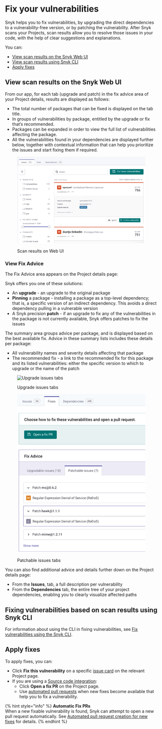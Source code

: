 # Fix your vulnerabilities

Snyk helps you to fix vulnerabilities, by upgrading the direct dependencies to a vulnerability-free version, or by patching the vulnerability. After Snyk scans your Projects, scan results allow you to resolve those issues in your code, with the help of clear suggestions and explanations.

You can:

* [View scan results on the Snyk Web UI](fix-your-vulnerabilities.md#view-scan-results-on-the-snyk-web-ui)
* [View scan results using Snyk CLI](fix-your-vulnerabilities.md#fixing-vulnerabilities-based-on-scan-results-using-snyk-cli)
* [Apply fixes](fix-your-vulnerabilities.md#apply-fixes)

## View scan results on the Snyk Web UI

From our app, for each tab (upgrade and patch) in the fix advice area of your Project details, results are displayed as follows:

* The total number of packages that can be fixed is displayed on the tab title.
* In groups of vulnerabilities by package, entitled by the upgrade or fix that’s recommended.
* Packages can be expanded in order to view the full list of vulnerabilities affecting the package.
* All the vulnerabilities found in your dependencies are displayed further below, together with contextual information that can help you prioritize the issues and start fixing them if required.

<figure><img src="../../../.gitbook/assets/Screenshot 2023-03-15 at 12.14.06.png" alt="Scan results on Web UI"><figcaption><p>Scan results on Web UI</p></figcaption></figure>

### View Fix Advice

The Fix Advice area appears on the Project details page:

Snyk offers you one of these solutions:

* An **upgrade** - an upgrade to the original package
* **Pinning** a package - installing a package as a top-level dependency; that is, a specific version of an indirect dependency. This avoids a direct dependency pulling in a vulnerable version
* A Snyk precision **patch** - if an upgrade to fix any of the vulnerabilities in the package is not currently available, Snyk offers patches to fix the issues

The summary area groups advice per package, and is displayed based on the best available fix. Advice in these summary lists includes these details per package:

* All vulnerability names and severity details affecting that package
* The recommended fix - a link to the recommended fix for this package and its listed vulnerabilities: either the specific version to which to upgrade or the name of the patch

<figure><img src="../../../.gitbook/assets/Screenshot 2021-10-12 at 14.08.13.png" alt="Upgrade issues tabs"><figcaption><p>Upgrade issues tabs</p></figcaption></figure>

<figure><img src="../../../.gitbook/assets/Screenshot 2021-10-12 at 14.10.00.png" alt="Patchable issues tabs"><figcaption><p>Patchable issues tabs</p></figcaption></figure>

You can also find additional advice and details further down on the Project details page:

* From the **Issues**, tab, a full description per vulnerability
* From the **Dependencies** tab, the entire tree of your project dependencies, enabling you to clearly visualize affected paths

## Fixing vulnerabilities based on scan results using Snyk CLI

For information about using the CLI in fixing vulnerabilities, see [Fix vulnerabilities using the Snyk CLI](../../../snyk-cli/scan-and-maintain-projects-using-the-cli/fix-vulnerabilities-using-the-snyk-cli.md).

## Apply fixes

To apply fixes, you can:

* Click **Fix this vulnerability** on a specific [issue card](../../../snyk-admin/introduction-to-snyk-projects/issue-card-information.md) on the relevant Project page.
* If you are using a [Source code integration](../../../integrations/git-repository-scm-integrations/):
  * Click **Open a fix PR** on the Project page.
  * Use [automated pull requests](../../../scan-application-code/snyk-open-source/open-source-basics/fix-pull-requests-for-new-vulnerabilities.md) when new fixes become available that help you to fix a vulnerability.

{% hint style="info" %}
**Automatic Fix PRs**\
When a new fixable vulnerability is found, Snyk can attempt to open a new pull request automatically. See [Automated pull request creation for new fixes](../../../scan-application-code/snyk-open-source/open-source-basics/fix-pull-requests-for-new-vulnerabilities.md) for details.
{% endhint %}
